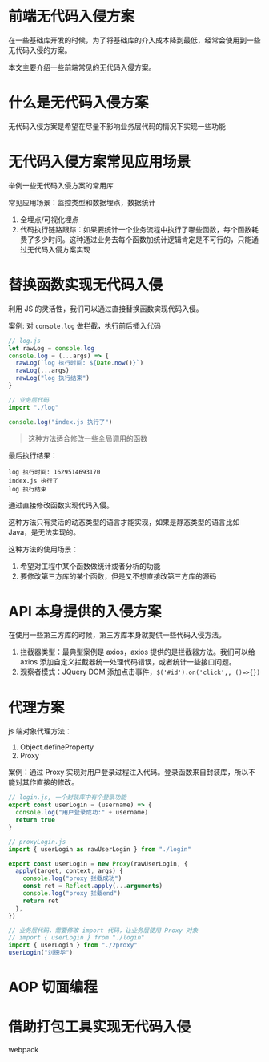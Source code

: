 # 前端无代码入侵方案

在一些基础库开发的时候，为了将基础库的介入成本降到最低，经常会使用到一些无代码入侵的方案。

本文主要介绍一些前端常见的无代码入侵方案。

# 什么是无代码入侵方案

无代码入侵方案是希望在尽量不影响业务层代码的情况下实现一些功能

# 无代码入侵方案常见应用场景

举例一些无代码入侵方案的常用库

常见应用场景：监控类型和数据埋点，数据统计

1. 全埋点/可视化埋点
2. 代码执行链路跟踪：如果要统计一个业务流程中执行了哪些函数，每个函数耗费了多少时间。这种通过业务去每个函数加统计逻辑肯定是不可行的，只能通过无代码入侵方案实现

# 替换函数实现无代码入侵

利用 JS 的灵活性，我们可以通过直接替换函数实现代码入侵。

案例: 对 `console.log` 做拦截，执行前后插入代码

```js
// log.js
let rawLog = console.log
console.log = (...args) => {
  rawLog(`log 执行时间: ${Date.now()}`)
  rawLog(...args)
  rawLog("log 执行结束")
}
```

```js
// 业务层代码
import "./log"

console.log("index.js 执行了")
```

>这种方法适合修改一些全局调用的函数

最后执行结果：

```
log 执行时间: 1629514693170
index.js 执行了
log 执行结束
```

通过直接修改函数实现代码入侵。

这种方法只有灵活的动态类型的语言才能实现，如果是静态类型的语言比如 Java，是无法实现的。

这种方法的使用场景：

1. 希望对工程中某个函数做统计或者分析的功能
2. 要修改第三方库的某个函数，但是又不想直接改第三方库的源码

# API 本身提供的入侵方案

在使用一些第三方库的时候，第三方库本身就提供一些代码入侵方法。

1. 拦截器类型：最典型案例是 axios，axios 提供的是拦截器方法。我们可以给 axios 添加自定义拦截器统一处理代码错误，或者统计一些接口问题。
2. 观察者模式：JQuery DOM 添加点击事件，`$('#id').on('click',, ()=>{})`

# 代理方案

js 端对象代理方法：

1. Object.defineProperty
2. Proxy

案例：通过 Proxy 实现对用户登录过程注入代码。登录函数来自封装库，所以不能对其作直接的修改。

```js
// login.js, 一个封装库中有个登录功能
export const userLogin = (username) => {
  console.log("用户登录成功:" + username)
  return true
}
```

```js
// proxyLogin.js
import { userLogin as rawUserLogin } from "./login"

export const userLogin = new Proxy(rawUserLogin, {
  apply(target, context, args) {
    console.log("proxy 拦截成功")
    const ret = Reflect.apply(...arguments)
    console.log("proxy 拦截end")
    return ret
  },
})
```

```js
// 业务层代码，需要修改 import 代码，让业务层使用 Proxy 对象
// import { userLogin } from "./login"
import { userLogin } from "./2proxy"
userLogin("刘德华")
```

# AOP 切面编程


# 借助打包工具实现无代码入侵

webpack
